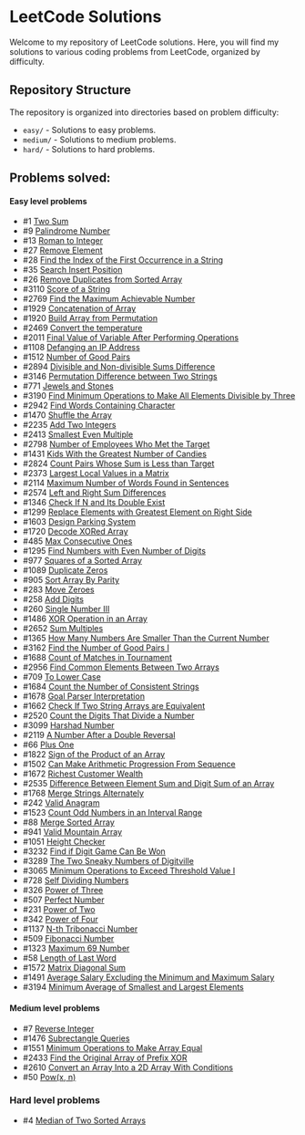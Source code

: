 # LeetCode Solutions

Welcome to my repository of LeetCode solutions. Here, you will find my solutions to various coding problems from LeetCode, organized by difficulty.

## Repository Structure

The repository is organized into directories based on problem difficulty:

- `easy/` - Solutions to easy problems.
- `medium/` - Solutions to medium problems.
- `hard/` - Solutions to hard problems.

## Problems solved:

#### Easy level problems

- #1	[Two Sum](https://leetcode.com/problems/two-sum/description/) <br>
- #9	[Palindrome Number](https://leetcode.com/problems/palindrome-number/description/) <br>
- #13	[Roman to Integer](https://leetcode.com/problems/roman-to-integer/description/) <br>
- #27	[Remove Element](https://leetcode.com/problems/remove-element/description/) <br>
- #28	[Find the Index of the First Occurrence in a String](https://leetcode.com/problems/find-the-index-of-the-first-occurrence-in-a-string/description/) <br>
- #35	[Search Insert Position](https://leetcode.com/problems/search-insert-position/description/) <br>
- #26	[Remove Duplicates from Sorted Array](https://leetcode.com/problems/remove-duplicates-from-sorted-array/description/) <br>
- #3110	[Score of a String](https://leetcode.com/problems/score-of-a-string/description/) <br>
- #2769	[Find the Maximum Achievable Number](https://leetcode.com/problems/find-the-maximum-achievable-number/description/) <br>
- #1929	[Concatenation of Array](https://leetcode.com/problems/concatenation-of-array/) <br>
- #1920	[Build Array from Permutation](https://leetcode.com/problems/build-array-from-permutation/description/) <br>
- #2469	[Convert the temperature](https://leetcode.com/problems/convert-the-temperature/description/) <br>
- #2011	[Final Value of Variable After Performing Operations](https://leetcode.com/problems/final-value-of-variable-after-performing-operations/description/) <br>
- #1108	[Defanging an IP Address](https://leetcode.com/problems/defanging-an-ip-address/description/) <br>
- #1512	[Number of Good Pairs](https://leetcode.com/problems/number-of-good-pairs/description/) <br>
- #2894	[Divisible and Non-divisible Sums Difference](https://leetcode.com/problems/divisible-and-non-divisible-sums-difference/description/) <br>
- #3146	[Permutation Difference between Two Strings](https://leetcode.com/problems/permutation-difference-between-two-strings/description/) <br>
- #771	[Jewels and Stones](https://leetcode.com/problems/jewels-and-stones/description/) <br>
- #3190	[Find Minimum Operations to Make All Elements Divisible by Three](https://leetcode.com/problems/find-minimum-operations-to-make-all-elements-divisible-by-three/description/)<br>
- #2942	[Find Words Containing Character](https://leetcode.com/problems/find-words-containing-character/description/) <br>
- #1470	[Shuffle the Array](https://leetcode.com/problems/shuffle-the-array/description/) <br>
- #2235	[Add Two Integers](https://leetcode.com/problems/add-two-integers/description/) <br>
- #2413	[Smallest Even Multiple](https://leetcode.com/problems/smallest-even-multiple/description/) <br>
- #2798	[Number of Employees Who Met the Target](https://leetcode.com/problems/number-of-employees-who-met-the-target/description/)<br>
- #1431	[Kids With the Greatest Number of Candies](https://leetcode.com/problems/kids-with-the-greatest-number-of-candies/description/)<br>
- #2824	[Count Pairs Whose Sum is Less than Target](https://leetcode.com/problems/count-pairs-whose-sum-is-less-than-target/description/)<br>
- #2373	[Largest Local Values in a Matrix](https://leetcode.com/problems/largest-local-values-in-a-matrix/description/)<br>
- #2114	[Maximum Number of Words Found in Sentences](https://leetcode.com/problems/maximum-number-of-words-found-in-sentences/description/)<br>
- #2574	[Left and Right Sum Differences](https://leetcode.com/problems/left-and-right-sum-differences/description/)<br>
- #1346	[Check If N and Its Double Exist](https://leetcode.com/problems/check-if-n-and-its-double-exist/description/)<br>
- #1299	[Replace Elements with Greatest Element on Right Side](https://leetcode.com/problems/replace-elements-with-greatest-element-on-right-side/description/)<br>
- #1603	[Design Parking System](https://leetcode.com/problems/design-parking-system/description/)<br>
- #1720	[Decode XORed Array](https://leetcode.com/problems/decode-xored-array/description/)<br>
- #485	[Max Consecutive Ones](https://leetcode.com/problems/max-consecutive-ones/description/)<br>
- #1295	[Find Numbers with Even Number of Digits](https://leetcode.com/problems/find-numbers-with-even-number-of-digits/description/)<br>
- #977	[Squares of a Sorted Array](https://leetcode.com/problems/squares-of-a-sorted-array/description/)<br>
- #1089	[Duplicate Zeros](https://leetcode.com/problems/duplicate-zeros/description/)<br>
- #905	[Sort Array By Parity](https://leetcode.com/problems/sort-array-by-parity/description/)<br>
- #283	[Move Zeroes](https://leetcode.com/problems/move-zeroes/description/)<br>
- #258	[Add Digits](https://leetcode.com/problems/add-digits/description/)<br>
- #260	[Single Number III](https://leetcode.com/problems/single-number-iii/description/)<br>
- #1486	[XOR Operation in an Array](https://leetcode.com/problems/xor-operation-in-an-array/description/)<br>
- #2652	[Sum Multiples](https://leetcode.com/problems/sum-multiples/description/)<br>
- #1365	[How Many Numbers Are Smaller Than the Current Number](https://leetcode.com/problems/how-many-numbers-are-smaller-than-the-current-number/description/)<br>
- #3162	[Find the Number of Good Pairs I](https://leetcode.com/problems/find-the-number-of-good-pairs-i/description/)<br>
- #1688	[Count of Matches in Tournament](https://leetcode.com/problems/count-of-matches-in-tournament/description/)<br>
- #2956	[Find Common Elements Between Two Arrays](https://leetcode.com/problems/find-common-elements-between-two-arrays/description/)<br>
- #709	[To Lower Case](https://leetcode.com/problems/to-lower-case/description/)<br>
- #1684	[Count the Number of Consistent Strings](https://leetcode.com/problems/count-the-number-of-consistent-strings/description/)<br>
- #1678	[Goal Parser Interpretation](https://leetcode.com/problems/goal-parser-interpretation/description/)<br>
- #1662	[Check If Two String Arrays are Equivalent](https://leetcode.com/problems/check-if-two-string-arrays-are-equivalent/description/)<br>
- #2520	[Count the Digits That Divide a Number](https://leetcode.com/problems/count-the-digits-that-divide-a-number/)<br>
- #3099	[Harshad Number](https://leetcode.com/problems/harshad-number/description/)<br>
- #2119	[A Number After a Double Reversal](https://leetcode.com/problems/a-number-after-a-double-reversal/description/)<br>
- #66	[Plus One](https://leetcode.com/problems/plus-one/description/)<br>
- #1822 [Sign of the Product of an Array](https://leetcode.com/problems/sign-of-the-product-of-an-array/description/)<br>
- #1502 [Can Make Arithmetic Progression From Sequence](https://leetcode.com/problems/can-make-arithmetic-progression-from-sequence/description/)<br>
- #1672 [Richest Customer Wealth](https://leetcode.com/problems/richest-customer-wealth/description/)<br>
- #2535 [Difference Between Element Sum and Digit Sum of an Array](https://leetcode.com/problems/difference-between-element-sum-and-digit-sum-of-an-array/description/)<br>
- #1768 [Merge Strings Alternately](https://leetcode.com/problems/merge-strings-alternately/description/)<br>
- #242  [Valid Anagram](https://leetcode.com/problems/valid-anagram/description/)<br>
- #1523 [Count Odd Numbers in an Interval Range](https://leetcode.com/problems/count-odd-numbers-in-an-interval-range/description/)<br>
- #88   [Merge Sorted Array](https://leetcode.com/problems/merge-sorted-array/description/)<br>
- #941  [Valid Mountain Array](https://leetcode.com/problems/valid-mountain-array/description/)<br>
- #1051 [Height Checker](https://leetcode.com/problems/height-checker/description/)<br>
- #3232 [Find if Digit Game Can Be Won](https://leetcode.com/problems/find-if-digit-game-can-be-won/description/)<br>
- #3289 [The Two Sneaky Numbers of Digitville](https://leetcode.com/problems/the-two-sneaky-numbers-of-digitville/description/)<br>
- #3065 [Minimum Operations to Exceed Threshold Value I](https://leetcode.com/problems/minimum-operations-to-exceed-threshold-value-i/description/)<br>
- #728  [Self Dividing Numbers](https://leetcode.com/problems/self-dividing-numbers/description/)<br>
- #326  [Power of Three](https://leetcode.com/problems/power-of-three/description/)<br>
- #507  [Perfect Number](https://leetcode.com/problems/perfect-number/description/)<br>
- #231  [Power of Two](https://leetcode.com/problems/power-of-two/description/)<br>
- #342  [Power of Four](https://leetcode.com/problems/power-of-four/description/)<br>
- #1137 [N-th Tribonacci Number](https://leetcode.com/problems/n-th-tribonacci-number/description/)<br>
- #509  [Fibonacci Number](https://leetcode.com/problems/fibonacci-number/description/)<br>
- #1323 [Maximum 69 Number](https://leetcode.com/problems/maximum-69-number/description/)<br>
- #58   [Length of Last Word](https://leetcode.com/problems/length-of-last-word/description/)<br>
- #1572 [Matrix Diagonal Sum](https://leetcode.com/problems/matrix-diagonal-sum/description/)<br>
- #1491 [Average Salary Excluding the Minimum and Maximum Salary](https://leetcode.com/problems/average-salary-excluding-the-minimum-and-maximum-salary/description/)<br>
- #3194 [Minimum Average of Smallest and Largest Elements](https://leetcode.com/problems/minimum-average-of-smallest-and-largest-elements/description/)<br>

#### Medium level problems

- #7    [Reverse Integer](https://leetcode.com/problems/reverse-integer/description/) <br>
- #1476 [Subrectangle Queries](https://leetcode.com/problems/subrectangle-queries/description/)<br>
- #1551 [Minimum Operations to Make Array Equal](https://leetcode.com/problems/minimum-operations-to-make-array-equal/description/)<br>
- #2433 [Find the Original Array of Prefix XOR](https://leetcode.com/problems/find-the-original-array-of-prefix-xor/description/)<br>
- #2610 [Convert an Array Into a 2D Array With Conditions](https://leetcode.com/problems/convert-an-array-into-a-2d-array-with-conditions/description/)<br>
- #50   [Pow(x, n)](https://leetcode.com/problems/powx-n/description/)<br>

### Hard level problems
- #4    [Median of Two Sorted Arrays](https://leetcode.com/problems/median-of-two-sorted-arrays/description/)<br>
